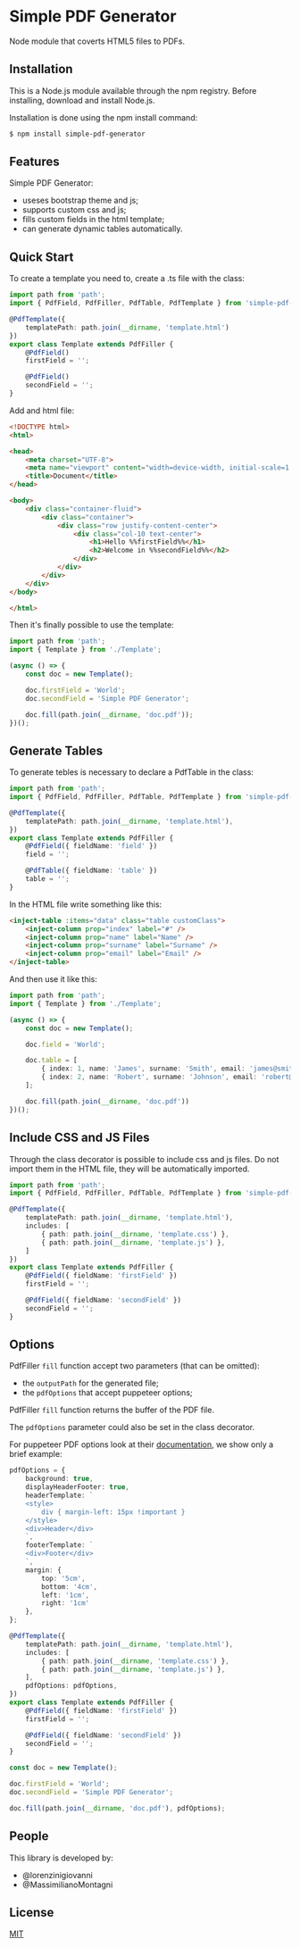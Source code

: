 # Simple PDF Generator

Node module that coverts HTML5 files to PDFs.

## Installation

This is a Node.js module available through the npm registry.
Before installing, download and install Node.js.

Installation is done using the npm install command:

```sh
$ npm install simple-pdf-generator
```

## Features

Simple PDF Generator:

- useses bootstrap theme and js;
- supports custom css and js;
- fills custom fields in the html template;
- can generate dynamic tables automatically.

## Quick Start

To create a template you need to, create a .ts file with the class:

```ts
import path from 'path';
import { PdfField, PdfFiller, PdfTable, PdfTemplate } from 'simple-pdf-generator';

@PdfTemplate({
    templatePath: path.join(__dirname, 'template.html')
})
export class Template extends PdfFiller {
    @PdfField()
    firstField = '';

    @PdfField()
    secondField = '';
}
```

Add and html file:

```html
<!DOCTYPE html>
<html>

<head>
    <meta charset="UTF-8">
    <meta name="viewport" content="width=device-width, initial-scale=1.0">
    <title>Document</title>
</head>

<body>
    <div class="container-fluid">
        <div class="container">
            <div class="row justify-content-center">
                <div class="col-10 text-center">
                    <h1>Hello %%firstField%%</h1>
                    <h2>Welcome in %%secondField%%</h2>
                </div>
            </div>
        </div>
    </div>
</body>

</html>
```

Then it's finally possible to use the template:

```ts
import path from 'path';
import { Template } from './Template';

(async () => {
    const doc = new Template();

    doc.firstField = 'World';
    doc.secondField = 'Simple PDF Generator';

    doc.fill(path.join(__dirname, 'doc.pdf'));
})();
```

## Generate Tables

To generate tebles is necessary to declare a PdfTable in the class:

```ts
import path from 'path';
import { PdfField, PdfFiller, PdfTable, PdfTemplate } from 'simple-pdf-generator';

@PdfTemplate({
    templatePath: path.join(__dirname, 'template.html'),
})
export class Template extends PdfFiller {
    @PdfField({ fieldName: 'field' })
    field = '';

    @PdfTable({ fieldName: 'table' })
    table = '';
}
```

In the HTML file write something like this:

```html
<inject-table :items="data" class="table customClass">
    <inject-column prop="index" label="#" />
    <inject-column prop="name" label="Name" />
    <inject-column prop="surname" label="Surname" />
    <inject-column prop="email" label="Email" />
</inject-table>
```

And then use it like this:

```ts
import path from 'path';
import { Template } from './Template';

(async () => {
    const doc = new Template();

    doc.field = 'World';

    doc.table = [
        { index: 1, name: 'James', surname: 'Smith', email: 'james@smith.com' },
        { index: 2, name: 'Robert', surname: 'Johnson', email: 'robert@johnson.com' },
    ];

    doc.fill(path.join(__dirname, 'doc.pdf'))
})();
```

## Include CSS and JS Files

Through the class decorator is possible to include css and js files. Do not import them in the HTML file, they will be automatically imported.

```ts
import path from 'path';
import { PdfField, PdfFiller, PdfTable, PdfTemplate } from 'simple-pdf-generator';

@PdfTemplate({
    templatePath: path.join(__dirname, 'template.html'),
    includes: [
        { path: path.join(__dirname, 'template.css') },
        { path: path.join(__dirname, 'template.js') },
    ] 
})
export class Template extends PdfFiller {
    @PdfField({ fieldName: 'firstField' })
    firstField = '';

    @PdfField({ fieldName: 'secondField' })
    secondField = '';
}
```

## Options

PdfFiller `fill` function accept two parameters (that can be omitted):
- the `outputPath` for the generated file;
- the `pdfOptions` that accept puppeteer options;

PdfFiller `fill` function returns the buffer of the PDF file.

The `pdfOptions` parameter could also be set in the class decorator.

For puppeteer PDF options look at their [documentation](https://github.com/puppeteer/puppeteer), we show only a brief example:

```ts
pdfOptions = {
    background: true,
    displayHeaderFooter: true,
    headerTemplate: `
    <style>
        div { margin-left: 15px !important }
    </style>                
    <div>Header</div>
    `,
    footerTemplate: `          
    <div>Footer</div>
    `,
    margin: {
        top: '5cm',
        bottom: '4cm',
        left: '1cm',
        right: '1cm'
    },
};
```

```ts
@PdfTemplate({
    templatePath: path.join(__dirname, 'template.html'),
    includes: [
        { path: path.join(__dirname, 'template.css') },
        { path: path.join(__dirname, 'template.js') },
    ],
    pdfOptions: pdfOptions,
})
export class Template extends PdfFiller {
    @PdfField({ fieldName: 'firstField' })
    firstField = '';

    @PdfField({ fieldName: 'secondField' })
    secondField = '';
}
```

```ts
const doc = new Template();

doc.firstField = 'World';
doc.secondField = 'Simple PDF Generator';

doc.fill(path.join(__dirname, 'doc.pdf'), pdfOptions);
```

## People

This library is developed by:

- @lorenzinigiovanni
- @MassimilianoMontagni

## License

[MIT](LICENSE)
